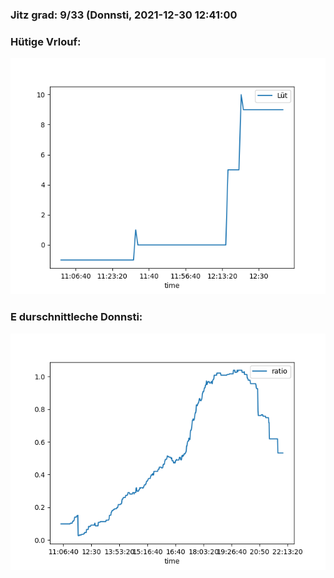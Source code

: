 ### Jitz grad: 9/33 (Donnsti, 2021-12-30 12:41:00

### Hütige Vrlouf:
![Graph](Today.png)

### E durschnittleche Donnsti:
![Graph](Donnsti.png)
